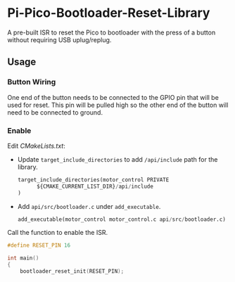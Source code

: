 # Pi-Pico-Bootloader-Reset-Library
A pre-built ISR to reset the Pico to bootloader with the press of a button without requiring USB uplug/replug.

## Usage
### Button Wiring
One end of the button needs to be connected to the GPIO pin that will be used for reset. This pin will be pulled high so the other end of the button will need to be connected to ground.
### Enable
Edit _CMakeLists.txt_:
- Update `target_include_directories` to add `/api/include` path for the library.
  
  ```python
  target_include_directories(motor_control PRIVATE
        ${CMAKE_CURRENT_LIST_DIR}/api/include
  )
  ```
- Add `api/src/bootloader.c` under `add_executable`.
  
  ```python
  add_executable(motor_control motor_control.c api/src/bootloader.c)
  ```

Call the function to enable the ISR.
```C
#define RESET_PIN 16

int main()
{
    bootloader_reset_init(RESET_PIN);
```
